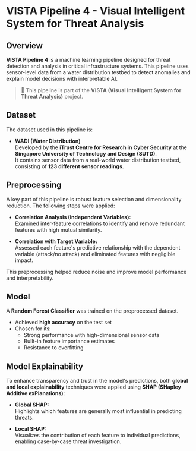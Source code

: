 # VISTA Pipeline 4 - Visual Intelligent System for Threat Analysis

## Overview

**VISTA Pipeline 4** is a machine learning pipeline designed for threat detection and analysis in critical infrastructure systems. This pipeline uses sensor-level data from a water distribution testbed to detect anomalies and explain model decisions with interpretable AI.

> 📌 This pipeline is part of the **VISTA (Visual Intelligent System for Threat Analysis)** project.

## Dataset

The dataset used in this pipeline is:

- **WADI (Water Distribution)**  
  Developed by the **iTrust Centre for Research in Cyber Security** at the **Singapore University of Technology and Design (SUTD)**.  
  It contains sensor data from a real-world water distribution testbed, consisting of **123 different sensor readings**.

## Preprocessing

A key part of this pipeline is robust feature selection and dimensionality reduction. The following steps were applied:

- **Correlation Analysis (Independent Variables):**  
  Examined inter-feature correlations to identify and remove redundant features with high mutual similarity.
  
- **Correlation with Target Variable:**  
  Assessed each feature's predictive relationship with the dependent variable (attack/no attack) and eliminated features with negligible impact.

This preprocessing helped reduce noise and improve model performance and interpretability.

## Model

A **Random Forest Classifier** was trained on the preprocessed dataset.

- Achieved **high accuracy** on the test set
- Chosen for its:
  - Strong performance with high-dimensional sensor data
  - Built-in feature importance estimates
  - Resistance to overfitting

## Model Explainability

To enhance transparency and trust in the model's predictions, both **global and local explainability** techniques were applied using **SHAP (SHapley Additive exPlanations)**:

- **Global SHAP:**  
  Highlights which features are generally most influential in predicting threats.

- **Local SHAP:**  
  Visualizes the contribution of each feature to individual predictions, enabling case-by-case threat investigation.
